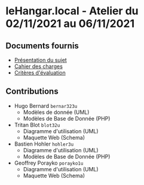 # leHangar.local - Atelier du 02/11/2021 au 06/11/2021

## Documents fournis
- [Présentation du sujet](https://arche.univ-lorraine.fr/pluginfile.php/2676892/mod_resource/content/0/prez-cc.pdf "Présentation du sujet sous forme de slides hébergé sur Arches")
- [Cahier des charges](https://arche.univ-lorraine.fr/pluginfile.php/2676864/mod_resource/content/0/atelier-1-2021-CC.pdf "Cachier des charges sous forme PDF hébergé sur Arches")
- [Critères d'évaluation](https://arche.univ-lorraine.fr/pluginfile.php/2668108/mod_resource/content/0/atelier-1-2021-criteres.pdf "Critères d'évaluation sous forme PDF hébergé sur Arches")

## Contributions
- Hugo Bernard `bernar323u`
    *   Modèles de donnée (UML)
    *   Modèles de Base de Donnée (PHP)
- Tritan Blot `blot32u`
    *   Diagramme d'utilisation (UML)
    *   Maquette Web (Schema)
- Bastien Hohler `hohler3u`
    *   Diagramme d'utilisation (UML)
    *   Modèles de Base de Donnée (PHP)
- Geoffrey Porayko `porayko1u`
    *   Diagramme d'utilisation (UML)
    *   Maquette Web (Schema)
